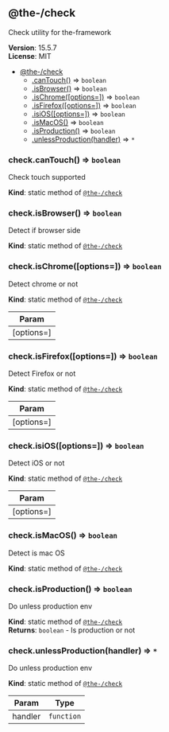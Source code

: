 <!--- Code generated by @the-/script-doc. DO NOT EDIT. -->

<a name="module_@the-/check"></a>

## @the-/check
Check utility for the-framework

**Version**: 15.5.7  
**License**: MIT  

* [@the-/check](#module_@the-/check)
    * [.canTouch()](#module_@the-/check.canTouch) ⇒ <code>boolean</code>
    * [.isBrowser()](#module_@the-/check.isBrowser) ⇒ <code>boolean</code>
    * [.isChrome([options&#x3D;])](#module_@the-/check.isChrome) ⇒ <code>boolean</code>
    * [.isFirefox([options&#x3D;])](#module_@the-/check.isFirefox) ⇒ <code>boolean</code>
    * [.isiOS([options&#x3D;])](#module_@the-/check.isiOS) ⇒ <code>boolean</code>
    * [.isMacOS()](#module_@the-/check.isMacOS) ⇒ <code>boolean</code>
    * [.isProduction()](#module_@the-/check.isProduction) ⇒ <code>boolean</code>
    * [.unlessProduction(handler)](#module_@the-/check.unlessProduction) ⇒ <code>\*</code>

<a name="module_@the-/check.canTouch"></a>

### check.canTouch() ⇒ <code>boolean</code>
Check touch supported

**Kind**: static method of [<code>@the-/check</code>](#module_@the-/check)  
<a name="module_@the-/check.isBrowser"></a>

### check.isBrowser() ⇒ <code>boolean</code>
Detect if browser side

**Kind**: static method of [<code>@the-/check</code>](#module_@the-/check)  
<a name="module_@the-/check.isChrome"></a>

### check.isChrome([options&#x3D;]) ⇒ <code>boolean</code>
Detect chrome or not

**Kind**: static method of [<code>@the-/check</code>](#module_@the-/check)  

| Param |
| --- |
| [options=] | 

<a name="module_@the-/check.isFirefox"></a>

### check.isFirefox([options&#x3D;]) ⇒ <code>boolean</code>
Detect Firefox or not

**Kind**: static method of [<code>@the-/check</code>](#module_@the-/check)  

| Param |
| --- |
| [options=] | 

<a name="module_@the-/check.isiOS"></a>

### check.isiOS([options&#x3D;]) ⇒ <code>boolean</code>
Detect iOS or not

**Kind**: static method of [<code>@the-/check</code>](#module_@the-/check)  

| Param |
| --- |
| [options=] | 

<a name="module_@the-/check.isMacOS"></a>

### check.isMacOS() ⇒ <code>boolean</code>
Detect is mac OS

**Kind**: static method of [<code>@the-/check</code>](#module_@the-/check)  
<a name="module_@the-/check.isProduction"></a>

### check.isProduction() ⇒ <code>boolean</code>
Do unless production env

**Kind**: static method of [<code>@the-/check</code>](#module_@the-/check)  
**Returns**: <code>boolean</code> - Is production or not  
<a name="module_@the-/check.unlessProduction"></a>

### check.unlessProduction(handler) ⇒ <code>\*</code>
Do unless production env

**Kind**: static method of [<code>@the-/check</code>](#module_@the-/check)  

| Param | Type |
| --- | --- |
| handler | <code>function</code> | 

